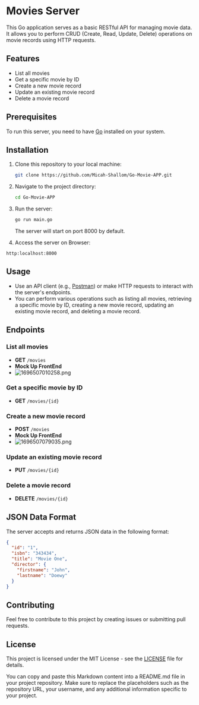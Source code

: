 # Movies Server

This Go application serves as a basic RESTful API for managing movie data. It allows you to perform CRUD (Create, Read, Update, Delete) operations on movie records using HTTP requests.

## Features

- List all movies
- Get a specific movie by ID
- Create a new movie record
- Update an existing movie record
- Delete a movie record

## Prerequisites

To run this server, you need to have [Go](https://golang.org/doc/install) installed on your system.

## Installation

1. Clone this repository to your local machine:

   ```bash
   git clone https://github.com/Micah-Shallom/Go-Movie-APP.git
   ```
2. Navigate to the project directory:

   ```bash
   cd Go-Movie-APP
   ```
3. Run the server:

   ```bash
   go run main.go
   ```

   The server will start on port 8000 by default.
4. Access the server on Browser:

```http
http:localhost:8000
```

## Usage

- Use an API client (e.g., [Postman](https://www.postman.com/)) or make HTTP requests to interact with the server's endpoints.
- You can perform various operations such as listing all movies, retrieving a specific movie by ID, creating a new movie record, updating an existing movie record, and deleting a movie record.

## Endpoints

### List all movies

- **GET** `/movies`
- **Mock Up FrontEnd**
- ![1696507010258.png](https://imgur.com/WZNKuqS.png)

### Get a specific movie by ID

- **GET** `/movies/{id}`

### Create a new movie record

- **POST** `/movies`
- **Mock Up FrontEnd**
- ![1696507079035.png](https://imgur.com/jZx5AuP.png)

### Update an existing movie record

- **PUT** `/movies/{id}`

### Delete a movie record

- **DELETE** `/movies/{id}`

## JSON Data Format

The server accepts and returns JSON data in the following format:

```json
{
  "id": "1",
  "isbn": "343434",
  "title": "Movie One",
  "director": {
    "firstname": "John",
    "lastname": "Doewy"
  }
}
```

## Contributing

Feel free to contribute to this project by creating issues or submitting pull requests.

## License

This project is licensed under the MIT License - see the [LICENSE](LICENSE) file for details.

You can copy and paste this Markdown content into a README.md file in your project repository. Make sure to replace the placeholders such as the repository URL, your username, and any additional information specific to your project.